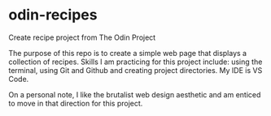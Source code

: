 # odin-recipes
Create recipe project from The Odin Project

The purpose of this repo is to create a simple web page that displays a collection of recipes. Skills I am practicing for this project include: using the terminal, using Git and Github and creating project directories. My IDE is VS Code. 

On a personal note, I like the brutalist web design aesthetic and am enticed to move in that direction for this project. 